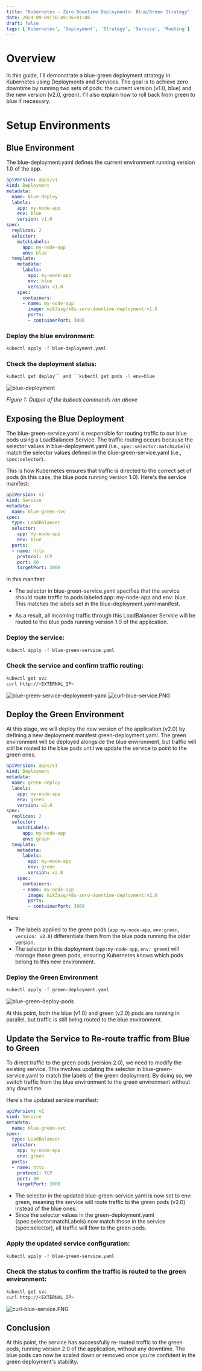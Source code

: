 ```yaml
---
title: "Kubernetes - Zero Downtime Deployments: Blue/Green Strategy"
date: 2024-09-09T16:49:36+01:00
draft: false
tags: ['Kubernetes', 'Deployment', 'Strategy', 'Service', 'Routing']
---
```

# Overview
In this guide, I'll demonstrate a blue-green deployment strategy in Kubernetes using Deployments and Services. The goal is to achieve zero downtime by running two sets of pods: the current version (v1.0, blue) and the new version (v2.0, green). I'll also explain how to roll back from green to blue if necessary.


# Setup Environments
## Blue Environment 
The blue-deployment.yaml defines the current environment running version 1.0 of the app.

```yaml
apiVersion: apps/v1
kind: Deployment
metadata:
  name: blue-deploy
  labels:
    app: my-node-app
    env: blue
    version: v1.0
spec:
  replicas: 2
  selector:
    matchLabels:
      app: my-node-app
      env: blue
  template:
    metadata:
      labels:
        app: my-node-app
        env: blue
        version: v1.0
    spec:
      containers:
      - name: my-node-app
        image: mik3asg/k8s-zero-downtime-deployment:v1.0
        ports:
        - containerPort: 3000
```
### Deploy the blue environment:
```bash
kubectl apply -f blue-deployment.yaml
```

### Check the deployment status: 
```bash
kubectl get deploy`` and ``kubectl get pods -l env=blue
```

![blue-deployment](/blue-deployment.PNG)

*Figure 1: Output of the kubectl commands ran above*


## Exposing the Blue Deployment

The blue-green-service.yaml is responsible for routing traffic to our blue pods using a LoadBalancer Service. The traffic routing occurs because the selector values in blue-deployment.yaml (i.e., ``spec:selector:matchLabels``) match the selector values defined in the blue-green-service.yaml (i.e., `spec:selector`).

This is how Kubernetes ensures that traffic is directed to the correct set of pods (in this case, the blue pods running version 1.0). Here's the service manifest:

```yaml
apiVersion: v1
kind: Service
metadata:
  name: blue-green-svc
spec:
  type: LoadBalancer
  selector:
    app: my-node-app
    env: blue
  ports:
  - name: http
    protocol: TCP
    port: 80
    targetPort: 3000
```
In this manifest:

- The selector in blue-green-service.yaml specifies that the service should route traffic to pods labeled app: my-node-app and env: blue. This matches the labels set in the blue-deployment.yaml manifest.

- As a result, all incoming traffic through this LoadBalancer Service will be routed to the blue pods running version 1.0 of the application.

### Deploy the service:
```bash
kubectl apply -f blue-green-service.yaml
```
### Check the service and confirm traffic routing:
```bash
kubectl get svc
curl http://<EXTERNAL_IP>
```

![blue-green-service-deployment-yaml](/blue-green-service-deployment-yaml.PNG)
![curl-blue-service.PNG](/curl-blue-service.PNG)

## Deploy the Green Environment

At this stage, we will deploy the new version of the application (v2.0) by defining a new deployment manifest green-deployment.yaml. The green environment will be deployed alongside the blue environment, but traffic will still be routed to the blue pods until we update the service to point to the green ones.

```yaml
apiVersion: apps/v1
kind: Deployment
metadata:
  name: green-deploy
  labels:
    app: my-node-app
    env: green
    version: v2.0
spec:
  replicas: 2
  selector:
    matchLabels:
      app: my-node-app
      env: green
  template:
    metadata:
      labels:
        app: my-node-app
        env: green
        version: v2.0
    spec:
      containers:
      - name: my-node-app
        image: mik3asg/k8s-zero-downtime-deployment:v2.0
        ports:
        - containerPort: 3000
```

Here:

- The labels applied to the green pods (`app:my-node-app`, `env:green`, `version: v2.0`) differentiate them from the blue pods running the older version.
- The selector in this deployment (`app:my-node-app`, `env: green`) will manage these green pods, ensuring Kubernetes knows which pods belong to this new environment.


### Deploy the Green Environment
```bash
kubectl apply -f green-deployment.yaml
```
![blue-green-deploy-pods](/blue-green-deploy-pods.PNG)

At this point, both the blue (v1.0) and green (v2.0) pods are running in parallel, but traffic is still being routed to the blue environment.






## Update the Service to Re-route traffic from Blue to Green

To direct traffic to the green pods (version 2.0), we need to modify the existing service. This involves updating the selector in blue-green-service.yaml to match the labels of the green deployment. By doing so, we switch traffic from the blue environment to the green environment without any downtime.

Here's the updated service manifest:

```yaml
apiVersion: v1
kind: Service
metadata:
  name: blue-green-svc
spec:
  type: LoadBalancer
  selector:
    app: my-node-app
    env: green
  ports:
  - name: http
    protocol: TCP
    port: 80
    targetPort: 3000
```
- The selector in the updated blue-green-service.yaml is now set to env: green, meaning the service will route traffic to the green pods (v2.0) instead of the blue ones.
- Since the selector values in the green-deployment.yaml (spec:selector:matchLabels) now match those in the service (spec:selector), all traffic will flow to the green pods.

### Apply the updated service configuration:
```bash
kubectl apply -f blue-green-service.yaml
```

### Check the status to confirm the traffic is routed to the green environment:

```bash
kubectl get svc
curl http://<EXTERNAL_IP>
```

![curl-blue-service.PNG](/curl-blue-service.PNG)

## Conclusion
At this point, the service has successfully re-routed traffic to the green pods, running version 2.0 of the application, without any downtime. The blue pods can now be scaled down or removed once you’re confident in the green deployment's stability.

